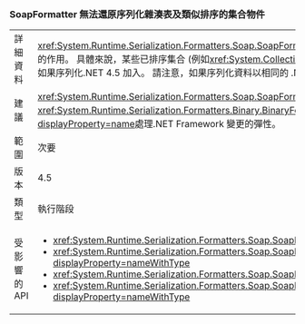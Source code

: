 ### <a name="soapformatter-cannot-deserialize-hashtable-and-similar-ordered-collection-objects"></a>SoapFormatter 無法還原序列化雜湊表及類似排序的集合物件

|   |   |
|---|---|
|詳細資料|<xref:System.Runtime.Serialization.Formatters.Soap.SoapFormatter?displayProperty=name>保證物件序列化在一個.NET Framework 版本將會成功還原序列化的不同版本的作用。 具體來說，某些已排序集合 (例如<xref:System.Collections.Hashtable?displayProperty=name>) 4.0 和 4.5 之間的成員，這些型別的物件無法還原序列化.NET 4.0 如果序列化.NET 4.5 加入。 請注意，如果序列化資料以相同的 .NET Framework 版本序列化和還原序列化，就不會發生任何問題。|
|建議|<xref:System.Runtime.Serialization.Formatters.Soap.SoapFormatter?displayProperty=name> 應該取代成序列化<xref:System.Runtime.Serialization.Formatters.Binary.BinaryFormatter?displayProperty=name>序列化或<xref:System.Runtime.Serialization.NetDataContractSerializer?displayProperty=name>處理.NET Framework 變更的彈性。|
|範圍|次要|
|版本|4.5|
|類型|執行階段|
|受影響的 API|<ul><li><xref:System.Runtime.Serialization.Formatters.Soap.SoapFormatter.Serialize(System.IO.Stream,System.Object)?displayProperty=nameWithType></li><li><xref:System.Runtime.Serialization.Formatters.Soap.SoapFormatter.Serialize(System.IO.Stream,System.Object,System.Runtime.Remoting.Messaging.Header[])?displayProperty=nameWithType></li><li><xref:System.Runtime.Serialization.Formatters.Soap.SoapFormatter.Deserialize(System.IO.Stream)?displayProperty=nameWithType></li><li><xref:System.Runtime.Serialization.Formatters.Soap.SoapFormatter.Deserialize(System.IO.Stream,System.Runtime.Remoting.Messaging.HeaderHandler)?displayProperty=nameWithType></li></ul>|

